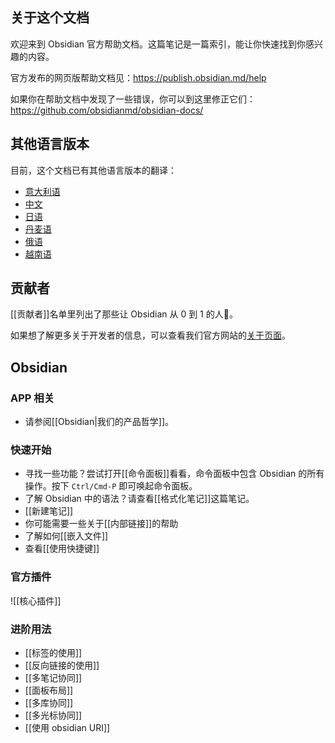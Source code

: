 ## 关于这个文档

欢迎来到 Obsidian 官方帮助文档。这篇笔记是一篇索引，能让你快速找到你感兴趣的内容。

官方发布的网页版帮助文档见：https://publish.obsidian.md/help

如果你在帮助文档中发现了一些错误，你可以到这里修正它们：https://github.com/obsidianmd/obsidian-docs/

## 其他语言版本

目前，这个文档已有其他语言版本的翻译：

- [意大利语](https://publish.obsidian.md/help-it)
- [中文](https://publish.obsidian.md/help-zh)
- [日语](https://publish.obsidian.md/help-ja)
- [丹麦语](https://publish.obsidian.md/help-da)
- [俄语](https://publish.obsidian.md/help-ru)
- [越南语](https://publish.obsidian.md/help-vi)

## 贡献者

[[贡献者]]名单里列出了那些让 Obsidian 从 0 到 1 的人💜。

如果想了解更多关于开发者的信息，可以查看我们官方网站的[关于页面](https://obsidian.md/about)。

## Obsidian

### APP 相关

- 请参阅[[Obsidian|我们的产品哲学]]。

### 快速开始

- 寻找一些功能？尝试打开[[命令面板]]看看，命令面板中包含 Obsidian 的所有操作。按下 `Ctrl/Cmd-P` 即可唤起命令面板。
- 了解 Obsidian 中的语法？请查看[[格式化笔记]]这篇笔记。
- [[新建笔记]]
- 你可能需要一些关于[[内部链接]]的帮助
- 了解如何[[嵌入文件]]
- 查看[[使用快捷键]]

### 官方插件

![[核心插件]]

### 进阶用法

- [[标签的使用]]
- [[反向链接的使用]]
- [[多笔记协同]]
- [[面板布局]]
- [[多库协同]]
- [[多光标协同]]
- [[使用 obsidian URI]]